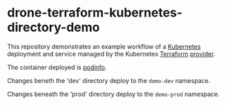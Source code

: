 # drone-terraform-kubernetes-directory-demo

This repository demonstrates an example workflow of a [Kubernetes](https://kubernetes.io) deployment and service managed by the Kubernetes [Terraform](https://www.terraform.io) [provider](https://registry.terraform.io/providers/hashicorp/kubernetes/latest/docs).

The container deployed is [podinfo](https://github.com/stefanprodan/podinfo).

Changes beneth the 'dev' directory deploy to the `demo-dev` namespace.

Changes beneath the 'prod' directory deploy to the `demo-prod` namespace.

